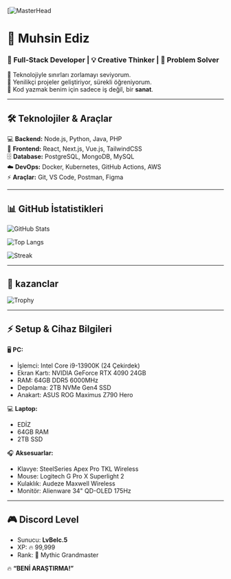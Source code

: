 [![MasterHead](https://blogger.googleusercontent.com/img/b/R29vZ2xl/AVvXsEh4rVIlBWMm1X1V4VzDOjWKS8mDLw6xxlg5YETHrZnxkEX8ngnmX8AMhmTTCuwJmW_7GnqXtVI1ShKky9UsTUM1GaLZktW49f6DLIKN4Z3UbanvgKrob_MEN2mE3F5CvdUrtZZQd1tWmVI/s1600/DJ_Kedi_02_Muzikliste.gif)

# 🌟 Muhsin Ediz  

### 🚀 Full-Stack Developer | 💡 Creative Thinker | 🎯 Problem Solver  

🔹 Teknolojiyle sınırları zorlamayı seviyorum.  
🔹 Yenilikçi projeler geliştiriyor, sürekli öğreniyorum.  
🔹 Kod yazmak benim için sadece iş değil, bir **sanat**.  

---

## 🛠️ Teknolojiler & Araçlar  

💻 **Backend:** Node.js, Python, Java, PHP  
🎨 **Frontend:** React, Next.js, Vue.js, TailwindCSS  
🗄️ **Database:** PostgreSQL, MongoDB, MySQL  
☁️ **DevOps:** Docker, Kubernetes, GitHub Actions, AWS  
⚡ **Araçlar:** Git, VS Code, Postman, Figma  

---

## 📊 GitHub İstatistikleri  

![GitHub Stats](https://github-readme-stats.vercel.app/api?username=muhsin-ediz&show_icons=true&theme=radical&count_private=true)  

![Top Langs](https://github-readme-stats.vercel.app/api/top-langs/?username=muhsin-ediz&layout=compact&theme=radical)  

![Streak](https://streak-stats.demolab.com?user=muhsin-ediz&theme=radical&hide_border=true)  

---

## 🚀 kazanclar

 ![Trophy](https://camo.githubusercontent.com/3e8683c8b94c82eac14665d110e77b1cfc30b3da97ebec221a77d39c5b001603/68747470733a2f2f6769746875622d70726f66696c652d74726f7068792e76657263656c2e6170702f3f757365726e616d653d72796f2d6d6126636f6c756d6e3d382672616e6b3d5353532c53532c532c4141412c41412c412c422c43)

---

## ⚡ Setup & Cihaz Bilgileri  

🖥️ **PC:**  
- İşlemci: Intel Core i9-13900K (24 Çekirdek)  
- Ekran Kartı: NVIDIA GeForce RTX 4090 24GB  
- RAM: 64GB DDR5 6000MHz  
- Depolama: 2TB NVMe Gen4 SSD  
- Anakart: ASUS ROG Maximus Z790 Hero  

💻 **Laptop:**  
- EDİZ
- 64GB RAM  
- 2TB SSD  

🎧 **Aksesuarlar:**  
- Klavye: SteelSeries Apex Pro TKL Wireless  
- Mouse: Logitech G Pro X Superlight 2  
- Kulaklık: Audeze Maxwell Wireless  
- Monitör: Alienware 34" QD-OLED 175Hz  

---

## 🎮 Discord Level  
- Sunucu: **LvBelc.5**  
- XP: 🔥 99,999  
- Rank: 🌟 Mythic Grandmaster  


🔥 **“BENİ ARAŞTIRMA!”**  
